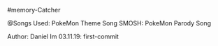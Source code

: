 #memory-Catcher

@Songs Used: PokeMon Theme Song
            SMOSH: PokeMon Parody Song
            
Author: Daniel Im
03.11.19: first-commit

